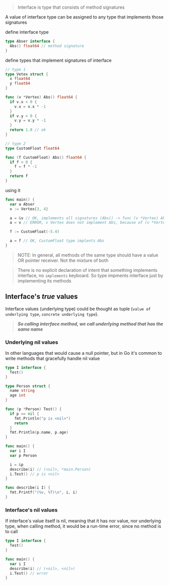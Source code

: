 > Interface is type that consists of method signatures

A value of interface type can be assigned to any type that implements those signatures

define interface type
```go
type Abser interface {
  Abs() float64 // method signature
}
```

define types that implement signatures of interface
```go
// type 1
type Vetex struct {
  x float64
  y float64
}

func (v *Vertex) Abs() float64 {
  if v.x < 0 {
    v.x = v.x * -1
  }
  if v.y < 0 {
    v.y = v.y * -1
  }
  return 1.0 // ok
}

// type 2
type CustomFloat float64

func (f CustomFloat) Abs() float64 {
  if f < 0 {
    f = f * -1
  }
  return f
}
```


using it
```go
func main() {
  var a Abser
  v := Vertex{3, 4}

  a = &v // OK, implements all signatures (Abs() -> func (v *Vertex) Abs() float64)  = (&{3, 4}, *main.Vetex)
  a = v // ERROR, v Vertex does not implement Abs, because of (v *Vertex)

  f := CustomFloat(-5.4)

  a = f // OK, CustomFloat type implents Abs 
}
```
> NOTE: In general, all methods of the same type should have a value OR pointer receiver. Not the mixture of both

> There is no explicit declaration of intent that something implements interface, no `implements` keyboard.
> So type impments interface just by implementing its methods


## Interface's _true_ values
Interface values (underlying type) could be thought as tuple (`value of underlying type`, `concrete underlying type`).  
> **_So calling interface method, we call underlying method that has the same name_**


### Underlying nil values
In other languages that would cause a null pointer, but in Go it's common to write methods that gracefully handle nil value
```go
type I interface {
  Test()
}

type Person struct {
  name string
  age int
}

func (p *Person) Test() {
  if p == nil {
    fmt.Println("p is <nil>")
    return
  }
  fmt.Println(p.name, p.age)
}

func main() {
  var i I
  var p Person

  i = &p
  describe(i) // (<nil>, *main.Person)
  i.Test() // p is <nil>
}

func describe(i I) {
  fmt.Printf("(%v, %T)\n", i, i)
}
```

### Interface's nil values
If interface's value itself is nil, meaning that it has nor value, nor underlying type, when calling method, it would be a run-time error, since no method is to call
```go
type I interface {
  Test()
}

func main() {
  var i I
  describe(i) // (<nil>, <nil>)
  i.Test() // error
}
```
